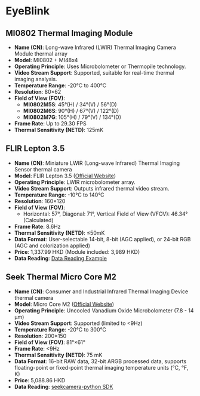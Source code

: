 # EyeBlink

## MI0802 Thermal Imaging Module

- **Name (CN)**: Long-wave Infrared (LWIR) Thermal Imaging Camera Module thermal array
- **Model**: MI0802 + MI48x4
- **Operating Principle**: Uses Microbolometer or Thermopile technology.
- **Video Stream Support**: Supported, suitable for real-time thermal imaging analysis.
- **Temperature Range**: -20°C to 400°C
- **Resolution**: 80×62
- **Field of View (FOV)**:
  - **MI0802M5S**: 45°(H) / 34°(V) / 56°(D)
  - **MI0802M6S**: 90°(H) / 67°(V) / 122°(D)
  - **MI0802M7G**: 105°(H) / 79°(V) / 134°(D)
- **Frame Rate**: Up to 29.30 FPS
- **Thermal Sensitivity (NETD)**: 125mK



## FLIR Lepton 3.5

- **Name (CN)**: Miniature LWIR (Long-wave Infrared) Thermal Imaging Sensor thermal camera
- **Model**: FLIR Lepton 3.5 ([Official Website](https://www.flir.asia/products/lepton/?model=500-0771-01&vertical=microcam&segment=oem))
- **Operating Principle**: LWIR microbolometer array.
- **Video Stream Support**: Outputs infrared thermal video stream.
- **Temperature Range**: -10°C to 140°C
- **Resolution**: 160×120
- **Field of View (FOV)**:
  - Horizontal: 57°, Diagonal: 71°, Vertical Field of View (VFOV): 46.34° (Calculated)
- **Frame Rate**: 8.6Hz
- **Thermal Sensitivity (NETD)**: ≤50mK
- **Data Format**: User-selectable 14-bit, 8-bit (AGC applied), or 24-bit RGB (AGC and colorization applied)
- **Price**: 1,337.99 HKD (Module included: 3,989 HKD)
- **Data Reading**: [Data Reading Example](https://book.openmv.cc/example/27-Lepton/lepton-get-object-temp.html)


## Seek Thermal Micro Core M2

- **Name (CN)**: Consumer and Industrial Infrared Thermal Imaging Device thermal camera
- **Model**: Micro Core M2 ([Official Website](https://www.thermal.com/uploads/1/0/1/3/101388544/micro_core_specification_sheet.pdf))
- **Operating Principle**: Uncooled Vanadium Oxide Microbolometer (7.8 - 14 µm)
- **Video Stream Support**: Supported (limited to <9Hz)
- **Temperature Range**: -20°C to 300°C
- **Resolution**: 200×150
- **Field of View (FOV)**: 81°×61°
- **Frame Rate**: <9Hz
- **Thermal Sensitivity (NETD)**: 75 mK
- **Data Format**: 16-bit RAW data, 32-bit ARGB processed data, supports floating-point or fixed-point thermal imaging temperature units (°C, °F, K)
- **Price**: 5,088.86 HKD
- **Data Reading**: [seekcamera-python SDK](https://github.com/seekcamera/seekcamera-python)
